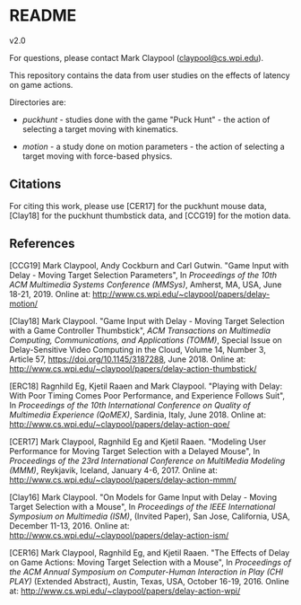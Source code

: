 # README

v2.0

For questions, please contact Mark Claypool (claypool@cs.wpi.edu).

This repository contains the data from user studies on the effects of
latency on game actions.

Directories are:

+ *puckhunt* - studies done with the game "Puck Hunt" - the action of
  selecting a target moving with kinematics.

+ *motion* - a study done on motion parameters - the action of
  selecting a target moving with force-based physics.

## Citations

For citing this work, please use [CER17] for the puckhunt mouse data,
[Clay18] for the puckhunt thumbstick data, and [CCG19] for the motion
data.

## References

[CCG19] Mark Claypool, Andy Cockburn and Carl Gutwin. "Game Input with
Delay - Moving Target Selection Parameters", In *Proceedings of the
10th ACM Multimedia Systems Conference (MMSys)*, Amherst, MA, USA,
June 18-21, 2019. Online at:
http://www.cs.wpi.edu/~claypool/papers/delay-motion/

[Clay18] Mark Claypool. "Game Input with Delay - Moving Target
Selection with a Game Controller Thumbstick", *ACM Transactions on
Multimedia Computing, Communications, and Applications (TOMM)*,
Special Issue on Delay-Sensitive Video Computing in the Cloud, Volume
14, Number 3, Article 57, https://doi.org/10.1145/3187288, June
2018. Online at:
http://www.cs.wpi.edu/~claypool/papers/delay-action-thumbstick/

[ERC18] Ragnhild Eg, Kjetil Raaen and Mark Claypool. "Playing with
Delay: With Poor Timing Comes Poor Performance, and Experience Follows
Suit", In *Proceedings of the 10th International Conference on Quality
of Multimedia Experience (QoMEX)*, Sardinia, Italy, June 2018. Online
at: http://www.cs.wpi.edu/~claypool/papers/delay-action-qoe/

[CER17] Mark Claypool, Ragnhild Eg and Kjetil Raaen. "Modeling User
Performance for Moving Target Selection with a Delayed Mouse", In
*Proceedings of the 23rd International Conference on MultiMedia
Modeling (MMM)*, Reykjavik, Iceland, January 4-6, 2017. Online at:
http://www.cs.wpi.edu/~claypool/papers/delay-action-mmm/

[Clay16] Mark Claypool. "On Models for Game Input with Delay - Moving
Target Selection with a Mouse", In *Proceedings of the IEEE
International Symposium on Multimedia (ISM)*, (Invited Paper), San
Jose, California, USA, December 11-13, 2016. Online at:
http://www.cs.wpi.edu/~claypool/papers/delay-action-ism/

[CER16] Mark Claypool, Ragnhild Eg, and Kjetil Raaen. "The Effects of
Delay on Game Actions: Moving Target Selection with a Mouse", In
*Proceedings of the ACM Annual Symposium on Computer-Human Interaction
in Play (CHI PLAY)* (Extended Abstract), Austin, Texas, USA, October
16-19, 2016. Online at:
http://www.cs.wpi.edu/~claypool/papers/delay-action-wpi/
